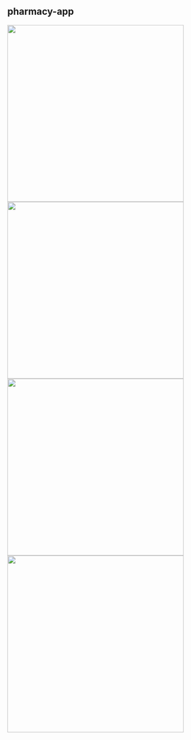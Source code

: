 ## pharmacy-app

<img src="https://user-images.githubusercontent.com/29942831/149545138-1cd63e9d-a098-4457-ad65-ca79b809a37e.png" width="400" > <img src="https://user-images.githubusercontent.com/29942831/149545130-cd935fef-2521-4982-8421-f5a0571f7cc9.png" width="400" >
<img src="https://user-images.githubusercontent.com/29942831/149545146-880f5496-00bf-4b26-b2c1-fe3282ca5ecc.png" width="400" > <img src="https://user-images.githubusercontent.com/29942831/149545159-6ce60578-4ca3-4071-9697-afc07d042616.png" width="400" >

